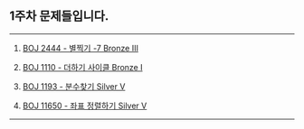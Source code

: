 ## 1주차 문제들입니다.
---
1. [BOJ 2444 - 별찍기 -7 Bronze III](https://www.acmicpc.net/problem/2444)

2. [BOJ 1110 - 더하기 사이클 Bronze I](https://www.acmicpc.net/problem/1110)

3. [BOJ 1193 - 분수찾기 Silver V](https://www.acmicpc.net/problem/1193)

4. [BOJ 11650 - 좌표 정렬하기 Silver V](https://www.acmicpc.net/problem/11650)

-----